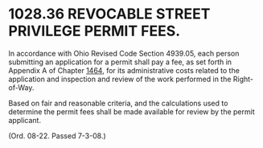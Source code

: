1028.36 REVOCABLE STREET PRIVILEGE PERMIT FEES.
===============================================

In accordance with Ohio Revised Code Section 4939.05, each person
submitting an application for a permit shall pay a fee, as set forth in
Appendix A of Chapter [1464](58d37b9c.html), for its administrative
costs related to the application and inspection and review of the work
performed in the Right-of-Way.

Based on fair and reasonable criteria, and the calculations used to
determine the permit fees shall be made available for review by the
permit applicant.

(Ord. 08-22. Passed 7-3-08.)
